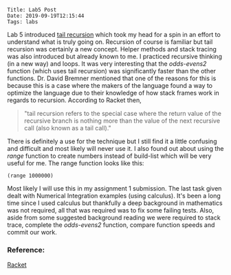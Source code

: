     Title: Lab5 Post
    Date: 2019-09-19T12:15:44
    Tags: labs

Lab 5 introduced [tail recursion](https://docs.racket-lang.org/guide/Lists__Iteration__and_Recursion.html#%28part._tail-recursion%29) which took my head for a spin in an effort to understand what is truly going on. Recursion of course is familiar but tail recursion was certainly a new concept. Helper methods and stack tracing was also introduced but already known to me. I practiced recursive thinking (in a new way) and loops. It was very interesting that the _odds-evens2_ function (which uses tail recursion) was significantly faster than the other functions. Dr. David Bremner mentioned that one of the reasons for this is because this is a case where the makers of the language found a way to optimize the language due to their knowledge of how stack frames work in regards to recursion. According to Racket then,

 > "tail recursion refers to the special case where the return value of the recursive branch is nothing more than the value of the next recursive call (also known as a tail call)." 

There is definitely a use for the technique but I still find it a little confusing and difficult and most likely will never use it.  I also found out about using the _range_ function to create numbers instead of build-list which will be very useful for me. The range function looks like this:
```
(range 1000000)
```
Most likely I will use this in my assignment 1 submission. The last task given dealt with Numerical Integration examples (using calculus). It's been a long time since I used calculus but thankfully a deep background in mathematics was not required, all that was required was to fix some failing tests. Also, aside from some suggested background reading we were required to stack trace, complete the _odds-evens2_ function, compare function speeds and commit our work. 

### Reference:
[Racket](https://beautifulracket.com/explainer/recursion.html)

<!-- more -->

